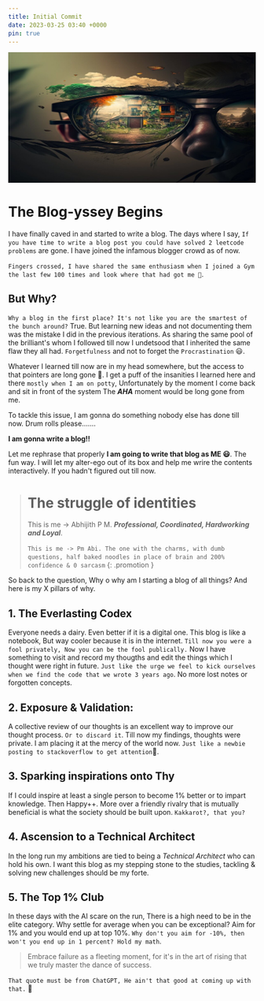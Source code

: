 ```yaml
---
title: Initial Commit
date: 2023-03-25 03:40 +0000 
pin: true
---
```


![TheAllSeeingEye](/common/InitialCommitImage.jpg)

# The Blog-yssey Begins

I have finally caved in and started to write a blog. The days where I say, `If you have time to write a blog post you could have solved 2 leetcode problems` are gone. I have joined the infamous blogger crowd as of now.

`Fingers crossed, I have shared the same enthusiasm when I joined a Gym the last few 100 times and look where that had got me 🤣`.

## But Why?

`Why a blog in the first place? It's not like you are the smartest of the bunch around?` True. But learning new ideas and not documenting them was the mistake I did in the previous iterations. As sharing the same pool of the brilliant's whom I followed till now I undetsood that I inherited the same flaw they all had. `Forgetfulness` and not to forget the `Procrastination` 😃.

Whatever I learned till now are in my head somewhere, but the access to that pointers are long gone 🤣. I get a puff of the insanities I learned here and there `mostly when I am on potty`, Unfortunately by the moment I come back and sit in front of the system The *__AHA__* moment would be long gone from me.

To tackle this issue, I am gonna do something nobody else has done till now. Drum rolls please.......

__I am gonna write a blog!!__ 

Let me rephrase that properly __I am going to write that blog as ME 😃__. The fun way. 
I will let my alter-ego out of its box and help me wrire the contents interactively. If you hadn't figured out till now.

> # The struggle of identities
> This is me -> Abhijith P M. __*Professional, Coordinated, Hardworking and Loyal*__.
>
> `This is me -> Pm Abi. The one with the charms, with dumb questions, half baked noodles in place of brain and 200% confidence & 0 sarcasm`
{: .promotion }

So back to the question, Why o why am I starting a blog of all things? And here is my X pillars of why.

## 1. The Everlasting Codex

Everyone needs a dairy. Even better if it is a digital one. This blog is like a notebook, But way cooler because it is in the internet. `Till now you were a fool privately, Now you can be the fool publically.`
Now I have something to visit and record my thougths and edit the things which I thought were right in future. `Just like the urge we feel to kick ourselves when we find the code that we wrote 3 years ago`. No more lost notes or forgotten concepts.

## 2. Exposure & Validation:

A collective review of our thoughts is an excellent way to improve our thought process. `Or to discard it`. Till now my findings, thoughts were private. I am placing it at the mercy of the world now. `Just like a newbie posting to stackoverflow to get attention`🤣.

## 3. Sparking inspirations onto Thy

If I could inspire at least a single person to become 1% better or to impart knowledge. Then Happy++. More over a friendly rivalry that is mutually beneficial is what the society should be built upon. `Kakkarot?, that you?`

## 4. Ascension to a Technical Architect

In the long run my ambitions are tied to being a *Technical Architect* who can hold his own. I want this blog as my stepping stone to the studies, tackling & solving new challenges should be my forte. 

## 5. The Top 1% Club

In these days with the AI scare on the run, There is a high need to be in the elite category. Why settle for average when you can be exceptional? Aim for 1% and you would end up at top 10%. `Why don't you aim for -10%, then won't you end up in 1 percent? Hold my math`.

> Embrace failure as a fleeting moment, for it's in the art of rising that we truly master the dance of success.

`That quote must be from ChatGPT, He ain't that good at coming up with that.` 🤔